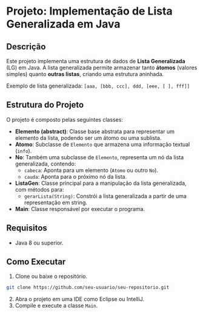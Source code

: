 # Projeto: Implementação de Lista Generalizada em Java

## Descrição
Este projeto implementa uma estrutura de dados de **Lista Generalizada** (LG) em Java. A lista generalizada permite armazenar tanto **átomos** (valores simples) quanto **outras listas**, criando uma estrutura aninhada.

Exemplo de lista generalizada: `[aaa, [bbb, ccc], ddd, [eee, [ ], fff]]`

## Estrutura do Projeto
O projeto é composto pelas seguintes classes:

- **Elemento (abstract)**: Classe base abstrata para representar um elemento da lista, podendo ser um átomo ou uma sublista.
- **Atomo**: Subclasse de `Elemento` que armazena uma informação textual (`info`).
- **No**: Também uma subclasse de `Elemento`, representa um nó da lista generalizada, contendo:
  - `cabeca`: Aponta para um elemento (`Atomo` ou outro `No`).
  - `cauda`: Aponta para o próximo nó da lista.
- **ListaGen**: Classe principal para a manipulação da lista generalizada, com métodos para:
  - `gerarLista(String)`: Constrói a lista generalizada a partir de uma representação em string.
- **Main**: Classe responsável por executar o programa.

## Requisitos
- Java 8 ou superior.

## Como Executar
1. Clone ou baixe o repositório.
```bash
git clone https://github.com/seu-usuario/seu-repositorio.git
```
2. Abra o projeto em uma IDE como Eclipse ou IntelliJ.
3. Compile e execute a classe `Main`.
